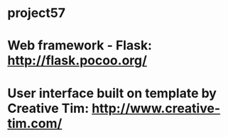 # project57

# Web framework - Flask: http://flask.pocoo.org/

# User interface built on template by Creative Tim: http://www.creative-tim.com/


